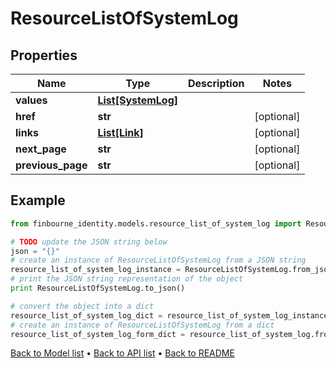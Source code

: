 # ResourceListOfSystemLog


## Properties
Name | Type | Description | Notes
------------ | ------------- | ------------- | -------------
**values** | [**List[SystemLog]**](SystemLog.md) |  | 
**href** | **str** |  | [optional] 
**links** | [**List[Link]**](Link.md) |  | [optional] 
**next_page** | **str** |  | [optional] 
**previous_page** | **str** |  | [optional] 

## Example

```python
from finbourne_identity.models.resource_list_of_system_log import ResourceListOfSystemLog

# TODO update the JSON string below
json = "{}"
# create an instance of ResourceListOfSystemLog from a JSON string
resource_list_of_system_log_instance = ResourceListOfSystemLog.from_json(json)
# print the JSON string representation of the object
print ResourceListOfSystemLog.to_json()

# convert the object into a dict
resource_list_of_system_log_dict = resource_list_of_system_log_instance.to_dict()
# create an instance of ResourceListOfSystemLog from a dict
resource_list_of_system_log_form_dict = resource_list_of_system_log.from_dict(resource_list_of_system_log_dict)
```
[Back to Model list](../README.md#documentation-for-models) &#8226; [Back to API list](../README.md#documentation-for-api-endpoints) &#8226; [Back to README](../README.md)


